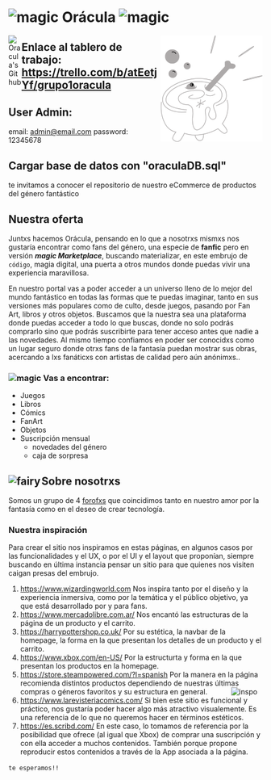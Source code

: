 # <img width="04%" align="centre" alt="magic" src="https://img.icons8.com/dotty/344/sparkling.png" />  Orácula <img width="04%" align="centre" alt="magic" src="https://img.icons8.com/dotty/344/sparkling.png" /> 
<img width="40%" align="right" alt="Caldero" src="https://github.com/NicolasMontesanto/Grupo_01_Oracula/blob/feature_logo/design/Logo/gris.png" />
<a href="https://github.com/NicolasMontesanto/Grupo_01_Oracula/tree/main">
  <img align="left" alt="Oracula's Github" width="26px" src="https://cdn.jsdelivr.net/npm/simple-icons@v3/icons/github.svg" />
</a> 
  
## Enlace al tablero de trabajo: https://trello.com/b/atEetjYf/grupo1oracula

## User Admin:
email: admin@email.com
password: 12345678

## Cargar base de datos con "oraculaDB.sql"
  

te invitamos a conocer el repositorio de nuestro eCommerce de productos del género fantástico

## Nuestra oferta

Juntxs hacemos Orácula, pensando en lo que a nosotrxs mismxs nos gustaría encontrar como fans del género, una especie de **fanfic** pero en versión ***magic Marketplace***, buscando materializar, en este embrujo de ```código```, magia digital, una puerta a otros mundos donde puedas vivir una experiencia maravillosa.

En nuestro portal vas a poder acceder a un universo lleno de lo mejor del mundo fantástico en todas las formas que te puedas imaginar, tanto en sus versiones más populares como de culto, desde juegos, pasando por Fan Art, libros y otros objetos. Buscamos que la nuestra sea una plataforma donde puedas acceder a todo lo que buscas, donde no solo podrás comprarlo sino que podrás suscribirte para tener acceso antes que nadie a las novedades. Al mismo tiempo confiamos en poder ser conocidxs como un lugar seguro donde otrxs fans de la fantasía puedan mostrar sus obras, acercando a lxs fanáticxs con artistas de calidad pero aún anónimxs..

### <img width="05%" align="centre" alt="magic" src="https://img.icons8.com/external-glyph-chroma-amoghdesign/452/external-fantasy-happy-new-year-glyph-chroma-amoghdesign.png" /> Vas a encontrar:  

- Juegos
- Libros
- Cómics
- FanArt
- Objetos
- Suscripción mensual
  - novedades del género
  - caja de sorpresa    
  
  


## <img width="13%" align="left" alt="fairy" src="https://img.icons8.com/external-flat-lima-studio/344/external-fairy-monster-flat-lima-studio.png" /> Sobre nosotrxs

Somos un grupo de 4 [forofxs](https://www.lexico.com/es/definicion/forofo) que coincidimos tanto en nuestro amor por la fantasía como en el deseo de crear tecnología. 



### Nuestra inspiración
Para crear el sitio nos inspiramos en estas páginas, en algunos casos por las funcionalidades y el UX, o por el UI y el layout que proponían, siempre buscando en última instancia pensar un sitio para que quienes nos visiten caigan presas del embrujo.

1. https://www.wizardingworld.com Nos inspira tanto por el diseño y la experiencia inmersiva, como por la temática y el público objetivo, ya que está desarrollado por y para fans.
1. https://www.mercadolibre.com.ar/ Nos encantó las estructuras de la página de un producto y el carrito.
1. https://harrypottershop.co.uk/ Por su estética, la navbar de la homepage, la forma en la que presentan los detalles de un producto y el carrito. 
1. https://www.xbox.com/en-US/ Por la estructurta y forma en la que presentan los productos en la homepage.
1. https://store.steampowered.com/?l=spanish Por la manera en la página recomienda distintos productos dependiendo de nuestras últimas compras o géneros favoritos y su estructura en general. <img width="13%"  align="right" align="centre" alt="inspo" src="https://cdn-icons-png.flaticon.com/512/4214/4214072.png" />
1. https://www.larevisteriacomics.com/ Si bien este sitio es funcional y práctico, nos gustaría poder hacer algo más atractivo visualemente. Es una referencia de lo que no queremos hacer en términos estéticos. 
1. https://es.scribd.com/ En este caso, lo tomamos de referencia por la posibilidad que ofrece (al igual que Xbox) de comprar una suscripción y con ella acceder a muchos contenidos. También porque propone reproducir estos contenidos a través de la App asociada a la página.

```te esperamos!!```
